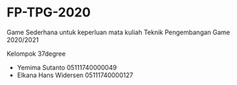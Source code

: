 # FP-TPG-2020
Game Sederhana untuk keperluan mata kuliah Teknik Pengembangan Game 2020/2021

Kelompok 37degree
- Yemima Sutanto 05111740000049
- Elkana Hans Widersen 05111740000127
